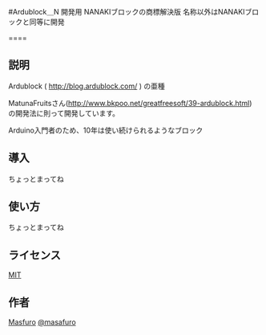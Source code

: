#Ardublock＿N
開発用 NANAKIブロックの商標解決版
名称以外はNANAKIブロックと同等に開発

====

## 説明
Ardublock ( http://blog.ardublock.com/ ) の亜種

MatunaFruitsさん(http://www.bkpoo.net/greatfreesoft/39-ardublock.html)
の開発法に則って開発しています。

Arduino入門者のため、10年は使い続けられるようなブロック

## 導入
ちょっとまってね

## 使い方
ちょっとまってね

## ライセンス

[MIT](https://github.com/tcnksm/tool/blob/master/LICENCE)

## 作者

[Masfuro](https://github.com/Masafuro)
[@masafuro](https://twitter.com/masafuro)
